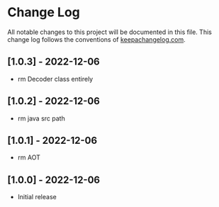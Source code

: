 # Change Log
All notable changes to this project will be documented in this file. This change log follows the conventions of [keepachangelog.com](http://keepachangelog.com/).

## [1.0.3] - 2022-12-06

- rm Decoder class entirely

## [1.0.2] - 2022-12-06

- rm java src path

## [1.0.1] - 2022-12-06

- rm AOT

## [1.0.0] - 2022-12-06

- Initial release
